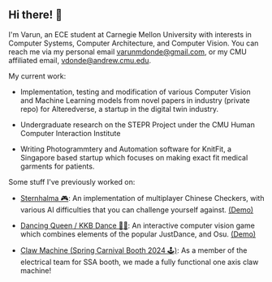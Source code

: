 ## Hi there! 👋

I'm Varun, an ECE student at Carnegie Mellon University with interests in Computer Systems, Computer Architecture, and Computer Vision. You can reach me via my personal email varunmdonde@gmail.com, or my CMU affiliated email, vdonde@andrew.cmu.edu. 

My current work:

- Implementation, testing and modification of various Computer Vision and Machine Learning models from novel papers in industry (private repo) for Alteredverse, a startup in the digital twin industry. 
  
- Undergraduate research on the STEPR Project under the CMU Human Computer Interaction Institute
  
- Writing Photogrammtery and Automation software for KnitFit, a Singapore based startup which focuses on making exact fit medical garments for patients.

Some stuff I've previously worked on:
  
- [Sternhalma 🎮](https://github.com/varundonde/sternhalma): An implementation of multiplayer Chinese Checkers, with various AI difficulties that you can challenge yourself against. [(Demo)](https://youtu.be/tDjLDnwg4sE)

- [Dancing Queen / KKB Dance 🕺💃](https://github.com/varundonde/DancingQueen): An interactive computer vision game which combines elements of the popular JustDance, and Osu. [(Demo)](https://www.youtube.com/watch?v=zFXRLTc7a5A)

- [Claw Machine (Spring Carnival Booth 2024 🕹)](https://github.com/varundonde/Claw-Machine-Booth-2024): As a member of the electrical team for SSA booth, we made a fully functional one axis claw machine!









